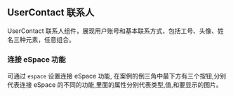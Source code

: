 <div class="demo-header">
<p class="overviewicon">
  <span class="wapi-form-usercontact"/>
</p>

## UserContact 联系人

<nova-uxlink widget-name="UserContact"></nova-uxlink>

UserContact 联系人组件，展现用户账号和基本联系方式，包括工号、头像、姓名三种元素，任意组合。
</div>

### 连接 eSpace 功能

可通过 `espace` 设置连接 eSpace 功能, 在案例的倒三角中最下方有三个按钮,分别代表连接 eSpace 的不同的功能,里面的属性分别代表类型,值,和要显示的图片。

<nova-demo-view link="user-contact/support-open-espace.vue"></nova-demo-view>

<br>
